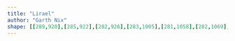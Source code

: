 ```yaml
---
title: "Lirael"
author: "Garth Nix"
shape: [[289,920],[285,922],[282,926],[283,1005],[281,1058],[282,1069],[279,1204],[276,1497],[273,1594],[272,1770],[274,1777],[279,1780],[298,1782],[349,1782],[375,1780],[384,1777],[388,1771],[387,1750],[389,1682],[389,1536],[391,1501],[390,1456],[393,1389],[394,1318],[393,1221],[396,1046],[394,966],[390,943],[382,926],[366,922],[345,920]]
---
```

